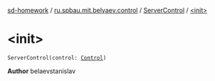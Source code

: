 [sd-homework](../../index.md) / [ru.spbau.mit.belyaev.control](../index.md) / [ServerControl](index.md) / [&lt;init&gt;](.)

# &lt;init&gt;

`ServerControl(control: `[`Control`](../-control/index.md)`)`

**Author**
belaevstanislav

